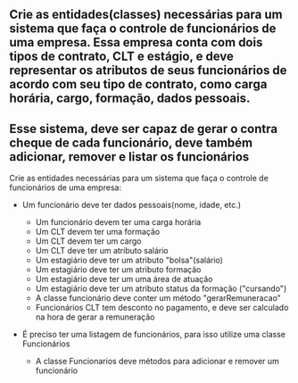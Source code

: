 ## Crie as entidades(classes) necessárias para um sistema que faça o controle de funcionários de uma empresa. Essa empresa conta com dois tipos de contrato, CLT e estágio, e deve representar os atributos de seus funcionários de acordo com seu tipo de contrato, como carga horária, cargo, formação, dados pessoais.

## Esse sistema, deve ser capaz de gerar o contra cheque de cada funcionário, deve também adicionar, remover e listar os funcionários

Crie as entidades necessárias para um sistema que faça o controle de funcionários de uma empresa:

* Um funcionário deve ter dados pessoais(nome, idade, etc.)
    * Um funcionário devem ter uma carga horária
    * Um CLT devem ter uma formação
    * Um CLT devem ter um cargo
    * Um CLT deve ter um atributo salário
    * Um estagiário deve ter um atributo "bolsa"(salário)
    * Um estagiário deve ter um atributo formação
    * Um estagiário deve ter um uma área de atuação
    * Um estagiário deve ter um atributo status da formação ("cursando")
    * A classe funcionário deve conter um método "gerarRemuneracao"
    * Funcionários CLT tem desconto no pagamento, e deve ser calculado na hora de gerar a remuneração

* É preciso ter uma listagem de funcionários, para isso utilize uma classe Funcionários 
    * A classe Funcionarios deve métodos para adicionar e remover um funcionário